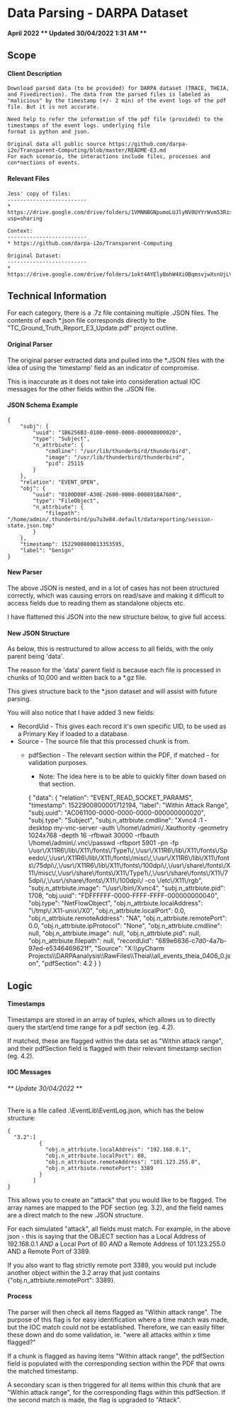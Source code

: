 # Data Parsing - DARPA Dataset

#### April 2022 ** Updated 30/04/2022 1:31 AM **

## Scope

#### Client Description

    Download parsed data (to be provided) for DARPA dataset (TRACE, THEIA, and Fivedirection). The data from the parsed files is labeled as "malicious" by the timestamp (+/- 2 min) of the event logs of the pdf file. But it is not accurate.

    Need help to refer the information of the pdf file (provided) to the timestamps of the event logs. underlying file
    format is python and json.
    
    Original data all public source https://github.com/darpa-i2o/Transparent-Computing/blob/master/README-E3.md
    For each scenario, the interactions include files, processes and con*nections of events. 

#### Relevant Files

    Jess' copy of files: 
    -------------------------
    * https://drive.google.com/drive/folders/1VMNNBGNpumoLUJlyNV0UYYrWvm53Rzx-?usp=sharing
    
    Context: 
    -------------------------
    * https://github.com/darpa-i2o/Transparent-Computing
    
    Original Dataset: 
    -------------------------
    * https://drive.google.com/drive/folders/1okt4AYElyBohW4XiOBqmsvjwXsnUjLVf

## Technical Information

For each category, there is a .7z file containing multiple .JSON files. The contents of each *.json file corresponds directly to the "TC_Ground_Truth_Report_E3_Update.pdf" project outline.

#### Original Parser

The original parser extracted data and pulled into the *.JSON files with the idea of using the 'timestamp' field as an indicator of compromise.

This is inaccurate as it does not take into consideration actual IOC messages for the other fields within the .JSON file.

#### JSON Schema Example

    {
        "subj": {
            "uuid": "1B6256B3-0100-0000-0000-000000000020",
            "type": "Subject",
            "n_attrbiute": {
                "cmdline": "/usr/lib/thunderbird/thunderbird",
                "image": "/usr/lib/thunderbird/thunderbird",
                "pid": 25115
            }
        },
        "relation": "EVENT_OPEN",
        "obj": {
            "uuid": "0100D00F-A30E-2600-0000-000091BA7600",
            "type": "FileObject",
            "n_attrbiute": {
                "filepath": "/home/admin/.thunderbird/pu7u3e84.default/datareporting/session-state.json.tmp"
            }
        },
        "timestamp": 1522900800013353595,
        "label": "benign"
    }

#### New Parser

The above JSON is nested, and in a lot of cases has not been structured correctly, which was causing errors on read/save and making it difficult to access fields due to reading them as standalone objects etc.

I have flattened this JSON into the new structure below, to give full access.

#### New JSON Structure

As below, this is restructured to allow access to all fields, with the only parent being 'data'.

The reason for the 'data' parent field is because each file is processed in chunks of 10,000 and written back to a *.gz file.

This gives structure back to the *.json dataset and will assist with future parsing.

You will also notice that I have added 3 new fields:

- RecordUid - This gives each record it's own specific UID, to be used as a Primary Key if loaded to a database.
- Source - The source file that this processed chunk is from.
  - pdfSection - The relevant section within the PDF, if matched - for validation purposes.
      - Note: The idea here is to be able to quickly filter down based on that section.


      {
          "data": {
              "relation": "EVENT_READ_SOCKET_PARAMS",
              "timestamp": 1522900800001712194,
              "label": "Within Attack Range",
              "subj.uuid": "AC061100-0000-0000-0000-000000000020",
              "subj.type": "Subject",
              "subj.n_attrbiute.cmdline": "Xvnc4 :1 -desktop my-vnc-server -auth \\/home\\/admin\\/.Xauthority -geometry 1024x768 -depth 16 -rfbwait 30000 -rfbauth \\/home\\/admin\\/.vnc\\/passwd -rfbport 5901 -pn -fp \\/usr\\/X11R6\\/lib\\/X11\\/fonts\\/Type1\\/,\\/usr\\/X11R6\\/lib\\/X11\\/fonts\\/Speedo\\/,\\/usr\\/X11R6\\/lib\\/X11\\/fonts\\/misc\\/,\\/usr\\/X11R6\\/lib\\/X11\\/fonts\\/75dpi\\/,\\/usr\\/X11R6\\/lib\\/X11\\/fonts\\/100dpi\\/,\\/usr\\/share\\/fonts\\/X11\\/misc\\/,\\/usr\\/share\\/fonts\\/X11\\/Type1\\/,\\/usr\\/share\\/fonts\\/X11\\/75dpi\\/,\\/usr\\/share\\/fonts\\/X11\\/100dpi\\/ -co \\/etc\\/X11\\/rgb",
              "subj.n_attrbiute.image": "\\/usr\\/bin\\/Xvnc4",
              "subj.n_attrbiute.pid": 1708,
              "obj.uuid": "FDFFFFFF-0000-FFFF-FFFF-000000000040",
              "obj.type": "NetFlowObject",
              "obj.n_attrbiute.localAddress": "\\/tmp\\/.X11-unix\\/X0",
              "obj.n_attrbiute.localPort": 0.0,
              "obj.n_attrbiute.remoteAddress": "NA",
              "obj.n_attrbiute.remotePort": 0.0,
              "obj.n_attrbiute.ipProtocol": "None",
              "obj.n_attrbiute.cmdline": null,
              "obj.n_attrbiute.image": null,
              "obj.n_attrbiute.pid": null,
              "obj.n_attrbiute.filepath": null,
              "recordUid": "689e6836-c7d0-4a7b-97ed-e5346469621f",
              "Source": "X:\\\\pyCharm Projects\\\\DARPAanalysis\\\\RawFiles\\\\Theia\\\\all_events_theia_0406_0.json",
              "pdfSection": 4.2
          }
      }

## Logic

#### Timestamps

Timestamps are stored in an array of tuples, which allows us to directly query the start/end time range for a pdf section (eg. 4.2).

If matched, these are flagged within the data set as "Within attack range", and their pdfSection field is flagged with their relevant timestamp section (eg. 4.2).

#### IOC Messages

###### ** Update 30/04/2022 **

There is a file called .\EventLib\EventLog.json, which has the below structure:

    {
      "3.2":[
              {
                "obj.n_attrbiute.localAddress": "192.168.0.1",
                "obj.n_attrbiute.localPort": 80,
                "obj.n_attrbiute.remoteAddress": "101.123.255.0",
                "obj.n_attrbiute.remotePort": 3389
              }
            ]
    }

This allows you to create an "attack" that you would like to be flagged. The array names are mapped to the PDF section (eg. 3.2), and the field names are a direct match to the new .JSON structure.

For each simulated "attack", all fields must match. For example, in the above json - this is saying that the OBJECT section has a Local Address of 192.168.0.1 *AND* a Local Port of 80 *AND* a Remote Address of 101.123.255.0 AND a Remote Port of 3389.

If you also want to flag strictly remote port 3389, you would put include another object within the 3.2 array that just contains {"obj.n_attrbiute.remotePort": 3389}.

#### Process

The parser will then check all items flagged as "Within attack range". The purpose of this flag is for easy identification where a time match was made, but the IOC match could not be established. Therefore, we can easily filter these down and do some validation, ie. "were all attacks within x time flagged?"

If a chunk is flagged as having items "Within attack range", the pdfSection field is populated with the corresponding section within the PDF that owns the matched timestamp.

A secondary scan is then triggered for all items within this chunk that are "Within attack range", for the corresponding flags within this pdfSection. If the second match is made, the flag is upgraded to "Attack".